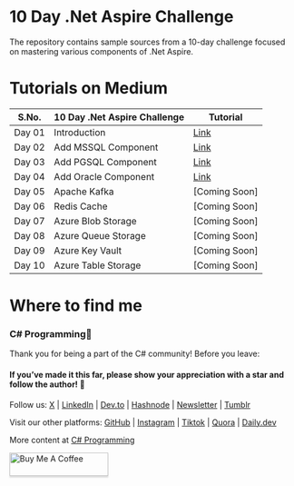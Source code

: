 
 # 10 Day .Net Aspire Challenge
The repository contains sample sources from a 10-day challenge focused on mastering various components of .Net Aspire.

# Tutorials on Medium

| S.No. | 10 Day .Net Aspire Challenge    | Tutorial |
| -------- | -------- | ------- |
| Day 01 | Introduction  | [Link](https://medium.com/c-sharp-progarmming/10-day-net-aspire-challenge-day-1-introduction-a756352099f5)   |
| Day 02 | Add MSSQL Component |[Link](https://medium.com/c-sharp-progarmming/10-day-net-aspire-challenge-day-2-add-mssql-component-831bacd617ed)       |
| Day 03 | Add PGSQL Component | [Link](https://medium.com/c-sharp-progarmming/10-day-net-aspire-challenge-day-3-add-pgsql-component-b44b3519f665)       |
| Day 04 | Add Oracle Component |  [Link](https://medium.com/c-sharp-progarmming/10-day-net-aspire-challenge-day-4-add-oracle-component-bcafb4de11fa)       |
| Day 05 | Apache Kafka | [Coming Soon]       |
| Day 06 | Redis Cache | [Coming Soon]       |
| Day 07 | Azure Blob Storage | [Coming Soon]       |
| Day 08 | Azure Queue Storage | [Coming Soon]       |
| Day 09 | Azure Key Vault | [Coming Soon]       |
| Day 10 |  Azure Table Storage| [Coming Soon]       |

# Where to find me

### C# Programming🚀

Thank you for being a part of the C# community! Before you leave:

#### If you’ve made it this far, please show your appreciation with a star and follow the author! 👏️️

Follow us: [X](https://twitter.com/sukhsukhpinder) | [LinkedIn](https://www.linkedin.com/in/sukhpinder-singh/) | [Dev.to](https://dev.to/ssukhpinder) | [Hashnode](https://dotnet.hashnode.dev/) | [Newsletter](https://www.linkedin.com/newsletters/net-programming-7031098498754195456/) | [Tumblr](https://www.tumblr.com/settings/blog/codewithsukh)

Visit our other platforms: [GitHub](https://github.com/ssukhpinder) | [Instagram](https://www.instagram.com/codewithsukh/) | [Tiktok](https://www.tiktok.com/@codewithsukh) | [Quora](https://www.quora.com/profile/Sukhpinder-Singh-4) | [Daily.dev](https://app.daily.dev/devcard)

More content at [C# Programming](https://medium.com/c-sharp-progarmming)


<a href="https://www.buymeacoffee.com/sukhpindersingh" target="_blank"><img src="https://www.buymeacoffee.com/assets/img/custom_images/orange_img.png" alt="Buy Me A Coffee" style="height: 41px !important;width: 174px !important;box-shadow: 0px 3px 2px 0px rgba(190, 190, 190, 0.5) !important;-webkit-box-shadow: 0px 3px 2px 0px rgba(190, 190, 190, 0.5) !important;" ></a>

